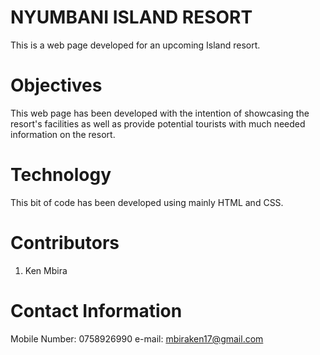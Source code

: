 # NYUMBANI ISLAND RESORT
This is a web page developed for an upcoming Island resort.
# Objectives
This web page has been developed with the intention of showcasing the resort's facilities as well as provide potential tourists with much needed information on the resort.
# Technology
This bit of code has been developed using mainly HTML and CSS.
# Contributors
1. Ken Mbira
# Contact Information
Mobile Number: 0758926990
e-mail: mbiraken17@gmail.com

